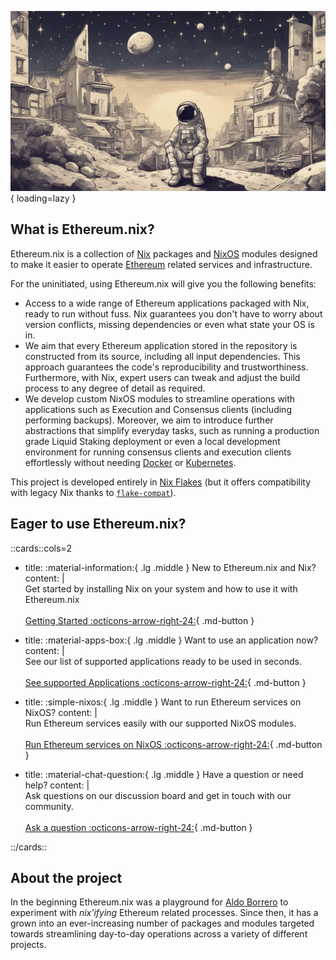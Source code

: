 ![hero-image](./assets/hero-image.jpeg){ loading=lazy }

## What is Ethereum.nix?

Ethereum.nix is a collection of [Nix](https://nixos.org) packages and [NixOS](https://nixos.wiki/wiki/NixOS_modules) modules
designed to make it easier to operate [Ethereum](https://ethereum.org) related services and infrastructure.

For the uninitiated, using Ethereum.nix will give you the following benefits:

- Access to a wide range of Ethereum applications packaged with Nix, ready to run without fuss. Nix guarantees you don't have to worry about version conflicts, missing dependencies or even what state your OS is in.
- We aim that every Ethereum application stored in the repository is constructed from its source, including all input dependencies. This approach guarantees the code's reproducibility and trustworthiness. Furthermore, with Nix, expert users can tweak and adjust the build process to any degree of detail as required.
- We develop custom NixOS modules to streamline operations with applications such as Execution and Consensus clients (including performing backups). Moreover, we aim to introduce further abstractions that simplify everyday tasks, such as running a production grade Liquid Staking deployment or even a local development environment for running consensus clients and execution clients effortlessly without needing [Docker](https://www.docker.com/) or [Kubernetes](https://kubernetes.io/).

This project is developed entirely in [Nix Flakes](https://nixos.wiki/wiki/Flakes) (but it offers compatibility with legacy Nix thanks to [`flake-compat`](https://github.com/nix-community/flake-compat)).

## Eager to use Ethereum.nix?

::cards::cols=2

- title: :material-information:{ .lg .middle } New to Ethereum.nix and Nix?
  content: |
    <br/>
    Get started by installing Nix on your system and how to use it with Ethereum.nix
    <br/>
    <br/>
    [Getting Started :octicons-arrow-right-24:](./getting-started.md){ .md-button }

- title: :material-apps-box:{ .lg .middle } Want to use an application now?
  content: |
    <br />
    See our list of supported applications ready to be used in seconds.
    <br />
    <br />
    [See supported Applications :octicons-arrow-right-24:](./apps.md){ .md-button }

- title: :simple-nixos:{ .lg .middle } Want to run Ethereum services on NixOS?
  content: |
    <br />
    Run Ethereum services easily with our supported NixOS modules.
    <br />
    <br />
    [Run Ethereum services on NixOS :octicons-arrow-right-24:](./nixos/installation.md){ .md-button }

- title: :material-chat-question:{ .lg .middle } Have a question or need help?
  content: |
    <br />
    Ask questions on our discussion board and get in touch with our community.
    <br />
    <br />
    [Ask a question :octicons-arrow-right-24:](https://github.com/nix-community/ethereum.nix/discussions){ .md-button }

::/cards::

## About the project

In the beginning Ethereum.nix was a playground for [Aldo Borrero](https://aldoborrero.com/) to experiment with _nix'ifying_
Ethereum related processes. Since then, it has a grown into an ever-increasing number of packages and modules targeted towards
streamlining day-to-day operations across a variety of different projects.

